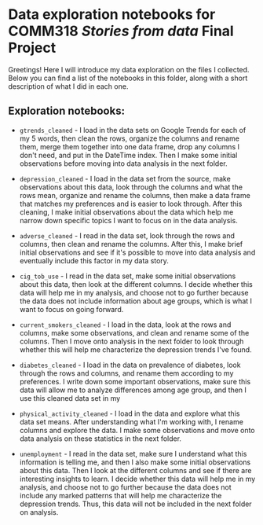 # Data exploration notebooks for COMM318 _Stories from data_ Final Project

Greetings! Here I will introduce my data exploration on the files I collected. Below you can find a list of the notebooks in this folder, along with a short description of what I did in each one.


## Exploration notebooks: 

* `gtrends_cleaned` - I load in the data sets on Google Trends for each of my 5 words, then clean the rows, organize the columns and rename them, merge them together into one data frame, drop any columns I don't need, and put in the DateTime index. Then I make some initial observations before moving into data analysis in the next folder.

* `depression_cleaned` - I load in the data set from the source, make observations about this data, look through the columns and what the rows mean, organize and rename the columns, then make a data frame that matches my preferences and is easier to look through. After this cleaning, I make initial observations about the data which help me narrow down specific topics I want to focus on in the data analysis.

* `adverse_cleaned` - I read in the data set, look through the rows and columns, then clean and rename the columns. After this, I make brief initial observations and see if it's possible to move into data analysis and eventually include this factor in my data story.

* `cig_tob_use` - I read in the data set, make some initial observations about this data, then look at the different columns. I decide whether this data will help me in my analysis, and choose not to go further because the data does not include information about age groups, which is what I want to focus on going forward.

* `current_smokers_cleaned` - I load in the data, look at the rows and columns, make some observations, and clean and rename some of the columns. Then I move onto analysis in the next folder to look through whether this will help me characterize the depression trends I've found.

* `diabetes_cleaned` - I load in the data on prevalence of diabetes, look through the rows and columns, and rename them according to my preferences. I write down some important observations, make sure this data will allow me to analyze differences among age group, and then I use this cleaned data set in my 

* `physical_activity_cleaned` - I load in the data and explore what this data set means. After understanding what I'm working with, I rename columns and explore the data. I make some observations and move onto data analysis on these statistics in the next folder.

* `unemployment` - I read in the data set, make sure I understand what this information is telling me, and then I also make some initial observations about this data. Then I look at the different columns and see if there are interesting insights to learn. I decide whether this data will help me in my analysis, and choose not to go further because the data does not include any marked patterns that will help me characterize the depression trends. Thus, this data will not be included in the next folder on analysis.
